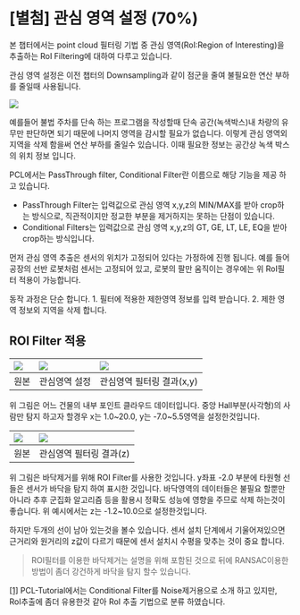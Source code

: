 # \[별첨\] 관심 영역 설정  \(70%\)

본 챕터에서는 point cloud 필터링 기법 중 관심 영역\(RoI:Region of Interesting\)을 추출하는 RoI Filtering에 대하여 다루고 있습니다.

관심 영역 설정은 이전 챕터의 Downsampling과 같이 점군을 줄여 불필요한 연산 부하를 줄일때 사용됩니다.

![](https://lh4.googleusercontent.com/lKmtfSR8WLigeGnRySnHr85XPH-cIbmJk1QPxN2WycvMbThPFNK63Yr1qKVCEoKeK7DwjBbiYLjJ_LpZgJhbWik6N4U2rJlYWgT7sHkbJ1uxWiY2BcPo4rry8DFEhvcZIkmTbod6LctqSF8bnw)

예를들어 불법 주차를 단속 하는 프로그램을 작성할때 단속 공간\(녹색박스\)내 차량의 유무만 판단하면 되기 때문에 나머지 영역을 감시할 필요가 없습니다. 이렇게 관심 영역외 지역을 삭제 함을써 연산 부하를 줄일수 있습니다. 이때 필요한 정보는 공간상 녹색 박스의 위치 정보 입니다.

PCL에서는 PassThrough filter, Conditional Filter란 이름으로 해당 기능을 제공 하고 있습니다.

* PassThrough Filter는 입력값으로 관심 영역 x,y,z의 MIN/MAX를 받아 crop하는 방식으로, 직관적이지만 정교한 부분을 제거하지는 못하는 단점이 있습니다.
* Conditional Filters는 입력값으로 관심 영역 x,y,z의 GT, GE, LT, LE, EQ을 받아 crop하는 방식입니다. 

먼저 관심 영역 추출은 센서의 위치가 고정되어 있다는 가정하에 진행 됩니다. 예를 들어 공장의 선반 로봇처럼 센서는 고정되어 있고, 로봇의 팔만 움직이는 경우에는 위 RoI필터 적용이 가능합니다.

동작 과정은 단순 합니다. 1. 필터에 적용한 제한영역 정보를 입력 받습니다. 2. 제한 영역 정보외 지역을 삭제 합니다.

## ROI Filter 적용

| ![](https://i.imgur.com/ESXyPtq.png) | ![](https://i.imgur.com/oSzk5Kb.png) | ![](https://i.imgur.com/7jbrH33.png) |
| :--- | :--- | :--- |
| 원본 | 관심영역 설정 | 관심영역 필터링 결과\(x,y\) |

위 그림은 어느 건물의 내부 포인트 클라우드 데이터입니다. 중앙 Hall부분\(사각형\)의 사람만 탐지 하고자 할경우 x는 1.0~20.0, y는 -7.0~5.5영역을 설정한것입니다.

| ![](https://i.imgur.com/OFoOiVA.png) | ![](https://i.imgur.com/Oxt0KJr.png) |
| :--- | :--- |
| 원본 | 관심영역 필터링 결과\(z\) |

위 그림은 바닥제거를 위해 ROI Filter를 사용한 것입니다. y좌표 -2.0 부분에 타원형 선들은 센서가 바닥을 탐지 하여 표시한 것입니다. 바닥영역의 데이터들은 불필요 할뿐만 아니라 추후 군집화 알고리즘 등을 활용시 정확도 성능에 영향을 주므로 삭제 하는것이 좋습니다. 위 예시에서는 z는 -1.2~10.0으로 설정한것입니다.

하지만 두개의 선이 남아 있는것을 볼수 있습니다. 센서 설치 단계에서 기울어져있으면 근거리와 원거리의 z값이 다르기 때문에 센서 설치시 수평을 맞추는 것이 중요 합니다.

> ROI필터를 이용한 바닥제거는 설명을 위해 포함된 것으로 뒤에 RANSAC이용한 방법이 좀더 강건하게 바닥을 탐지 할수 있습니다.

[\[1\]](./) PCL-Tutorial에서는 Conditional Filter를 Noise제거용으로 소개 하고 있지만, RoI추출에 좀더 유용한것 같아 RoI 추출 기법으로 분류 하였습니다.

